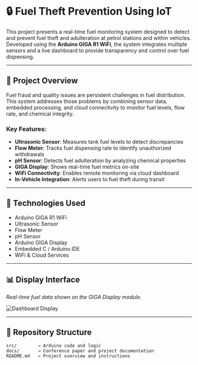 # 🔒 Fuel Theft Prevention Using IoT

This project presents a real-time fuel monitoring system designed to detect and prevent fuel theft and adulteration at petrol stations and within vehicles. Developed using the **Arduino GIGA R1 WiFi**, the system integrates multiple sensors and a live dashboard to provide transparency and control over fuel dispensing.

---

## 📌 Project Overview

Fuel fraud and quality issues are persistent challenges in fuel distribution. This system addresses those problems by combining sensor data, embedded processing, and cloud connectivity to monitor fuel levels, flow rate, and chemical integrity.

### Key Features:
- **Ultrasonic Sensor**: Measures tank fuel levels to detect discrepancies  
- **Flow Meter**: Tracks fuel dispensing rate to identify unauthorized withdrawals  
- **pH Sensor**: Detects fuel adulteration by analyzing chemical properties  
- **GIGA Display**: Shows real-time fuel metrics on-site  
- **WiFi Connectivity**: Enables remote monitoring via cloud dashboard  
- **In-Vehicle Integration**: Alerts users to fuel theft during transit

---

## 🧰 Technologies Used

- Arduino GIGA R1 WiFi  
- Ultrasonic Sensor  
- Flow Meter  
- pH Sensor  
- Arduino GIGA Display  
- Embedded C / Arduino IDE  
- WiFi & Cloud Services

---


## 📊 Display Interface

*Real-time fuel data shown on the GIGA Display module.*

![Dashboard Display](dashboard_display.jpg)

---

## 📁 Repository Structure

```plaintext
src/        → Arduino code and logic  
docs/       → Conference paper and project documentation  
README.md   → Project overview and instructions
